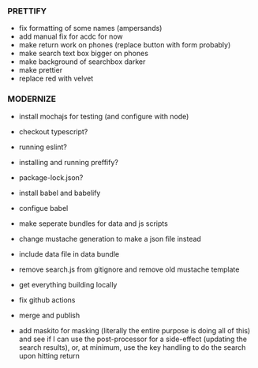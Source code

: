 ### PRETTIFY

- fix formatting of some names (ampersands)
- add manual fix for acdc for now
- make return work on phones (replace button with form probably)
- make search text box bigger on phones
- make background of searchbox darker
- make prettier
- replace red with velvet

### MODERNIZE

- install mochajs for testing (and configure with node)
- checkout typescript?

- running eslint?
- installing and running preffify?
- package-lock.json?

- install babel and babelify
- configue babel
- make seperate bundles for data and js scripts
- change mustache generation to make a json file instead
- include data file in data bundle
- remove search.js from gitignore and remove old mustache template
- get everything building locally
- fix github actions
- merge and publish

- add maskito for masking (literally the entire purpose is doing all of this) and see if I can use the post-processor for a side-effect (updating the search results), or, at minimum, use the key handling to do the search upon hitting return

